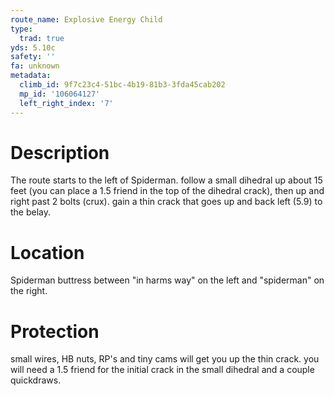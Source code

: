 ```yaml
---
route_name: Explosive Energy Child
type:
  trad: true
yds: 5.10c
safety: ''
fa: unknown
metadata:
  climb_id: 9f7c23c4-51bc-4b19-81b3-3fda45cab202
  mp_id: '106064127'
  left_right_index: '7'
---
```

# Description
The route starts to the left of Spiderman.  follow a small dihedral up about 15 feet (you can place a 1.5 friend in the top of the dihedral crack), then up and right past 2 bolts (crux).  gain a thin crack that goes up and back left (5.9) to the belay.

# Location
Spiderman buttress between "in harms way" on the left and "spiderman" on the right.

# Protection
small wires, HB nuts, RP's and tiny cams will get you up the thin crack.  you will need a 1.5 friend for the initial crack in the small dihedral and a couple quickdraws.
